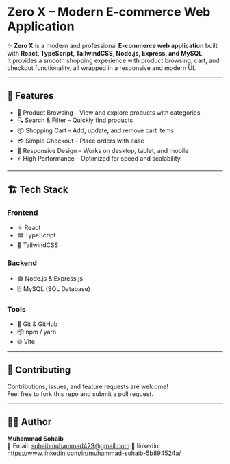 # Zero X – Modern E-commerce Web Application

✨ **Zero X** is a modern and professional **E-commerce web application** built with **React, TypeScript, TailwindCSS, Node.js, Express, and MySQL**.  
It provides a smooth shopping experience with product browsing, cart, and checkout functionality, all wrapped in a responsive and modern UI.  

---

## 🚀 Features
- 🛒 Product Browsing – View and explore products with categories  
- 🔍 Search & Filter – Quickly find products  
- 📦 Shopping Cart – Add, update, and remove cart items  
- 💳 Simple Checkout – Place orders with ease  
- 📱 Responsive Design – Works on desktop, tablet, and mobile  
- ⚡ High Performance – Optimized for speed and scalability  

---

## 🏗️ Tech Stack

### Frontend
- ⚛️ React  
- 🟦 TypeScript  
- 🎨 TailwindCSS  

### Backend
- 🟢 Node.js & Express.js  
- 🗄️ MySQL (SQL Database)  

### Tools
- 🔧 Git & GitHub  
- 📦 npm / yarn  
- 🌐 Vite  

---

## 🤝 Contributing
Contributions, issues, and feature requests are welcome!  
Feel free to fork this repo and submit a pull request.  

---

## 👨‍💻 Author
**Muhammad Sohaib**  
📧 Email: sohaibmuhammad429@gmail.com
🔗 linkedin: https://www.linkedin.com/in/muhammad-sohaib-5b894524a/  
